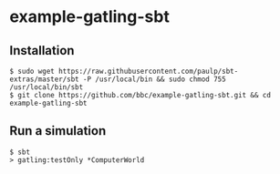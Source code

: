 example-gatling-sbt
=========================

Installation
------------

```
$ sudo wget https://raw.githubusercontent.com/paulp/sbt-extras/master/sbt -P /usr/local/bin && sudo chmod 755 /usr/local/bin/sbt
$ git clone https://github.com/bbc/example-gatling-sbt.git && cd example-gatling-sbt
```

Run a simulation
----------------
```
$ sbt
> gatling:testOnly *ComputerWorld
```
